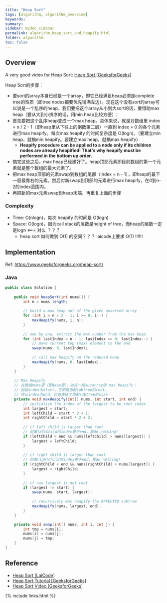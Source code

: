 ```yaml
---
title: "Heap Sort"
tags: [algorithm, algorithm_overview]
keywords:
summary:
sidebar: mydoc_sidebar
permalink: algorithm_heap_sort_and_heapify.html
folder: algorithm
toc: false
---
```


## Overview
A very good video for Heap Sort: [Heap Sort [GeeksforGeeks]](https://www.youtube.com/watch?v=MtQL_ll5KhQ)

Heap Sort的步骤：
* 要sort的array本身已经是一个array，即它已经满足heap必须是complete tree的性质（即tree nodes都要优先铺满左边）。现在这个没有sort的array可以说是一个乱序的heap，我们要把这个array从小到大sort的话，要借助max heap（要从大到小排序的话，用min heap比较方便）：
* 首先要把这个乱序heap变成一个max heap。具体来说，就是对数组里 index = n / 2 - 1（即heap里从下往上的倒数第二层）一直到 index = 0 的各个元素 进行max heapify。每次max heapify 的时间复杂度是 O(logn)。（要建立min heap，就搞min heapify。要建立max heap，就搞max heapify）
  * **Heapify procedure can be applied to a node only if its children nodes are already heapified! That's why heapify must be performed in the bottom up order.**
* 搞完这些之后，max heap已经建好了。heap顶部元素即目前数组的第一个元素就是整个数组的最大元素了。
* 把max heap顶部的元素swap到数组的尾部（index = n - 1），即heap的最下一层最靠右的元素。然后对新swap到顶部的元素进行max heapify，在0到n-2的index范围内。
* 再把新的max元素swap到heap末端，再重复上面的步骤

### Complexity
* Time: O(nlogn)，每次 heapify 的时间是 O(logn)
* Space: O(logn)，因为call stack的层数是height of tree，而heap的层数一定是logn <=== 对么 ？？？
  * heap sort 如何做到 O(1) 的空间？？？ laicode上要求 O(1) !!!!!!

## Implementation
Ref: https://www.geeksforgeeks.org/heap-sort/

### Java
```java
public class Solution {
    
    public void heapSort(int nums[]) {
        int n = nums.length;
        
        // build a max heap out of the given unsorted array
        for (int i = n / 2 - 1; i >= 0; i--) {
            maxHeapify(nums, i, n);
        }
        
        // one by one, extract the max number from the max heap
        for (int lastIndex = n - 1; lastIndex >= 0; lastIndex--) {
            // move current top (max) element to the end
            swap(nums, 0, lastIndex);
            
            // call max heapify on the reduced heap
            maxHeapify(nums, 0, lastIndex);
        }
    }
    
    // Max Heapify
    // 在数组nums里（即heap里），对这一段subarray做 max heapify：
    // 起始index为start，它即是当前subtree的root，
    // 终止index为end，它也表征了当前subtree的size
    private void maxHeapify(int[] nums, int start, int end) {
        // initialize the index of the largest to be root index
        int largest = start;
        int leftChild = start * 2 + 1;
        int rightChild = start * 2 + 2;
        
        // if left child is larger than root
        // 如果leftChild的index等于end，那do nothing!
        if (leftChild < end && nums[leftChild] > nums[largest]) {
            largest = leftChild;
        }
        
        // if right child is larger than root
        // 如果rightChild的index等于end，那do nothing!
        if (rightChild < end && nums[rightChild] > nums[largest]) {
            largest = rightChild;
        }
        
        // if now largest is not root
        if (largest != start) {
            swap(nums, start, largest);
            
            // recursively max heapify the AFFECTED subtree
            maxHeapify(nums, largest, end);
        }
    }

    private void swap(int[] nums, int i, int j) {
        int tmp = nums[i];
        nums[i] = nums[j];
        nums[j] = tmp;
    }
}
```

## Reference
* [Heap Sort [LaiCode]](https://app.laicode.io/app/problem/328)
* [Heap Sort Tutorial [GeeksforGeeks]](https://www.geeksforgeeks.org/heap-sort/)
* [Heap Sort Video [GeeksforGeeks]](https://www.youtube.com/watch?v=MtQL_ll5KhQ)

{% include links.html %}
